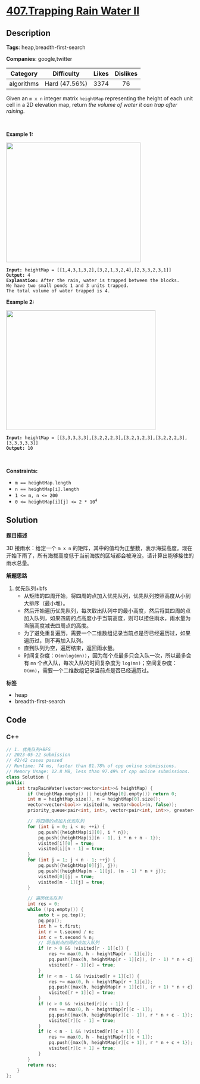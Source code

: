 # [407.Trapping Rain Water II](https://leetcode.com/problems/trapping-rain-water-ii/description/)

## Description

**Tags**: heap,breadth-first-search

**Companies**: google,twitter

|  Category  |  Difficulty   | Likes | Dislikes |
| :--------: | :-----------: | :---: | :------: |
| algorithms | Hard (47.56%) | 3374  |    76    |

<p>Given an <code>m x n</code> integer matrix <code>heightMap</code> representing the height of each unit cell in a 2D elevation map, return <em>the volume of water it can trap after raining</em>.</p>
<p>&nbsp;</p>
<p><strong class="example">Example 1:</strong></p>
<img alt="" src="https://assets.leetcode.com/uploads/2021/04/08/trap1-3d.jpg" style="width: 361px; height: 321px;" />
<pre><code><strong>Input:</strong> heightMap = [[1,4,3,1,3,2],[3,2,1,3,2,4],[2,3,3,2,3,1]]
<strong>Output:</strong> 4
<strong>Explanation:</strong> After the rain, water is trapped between the blocks.
We have two small ponds 1 and 3 units trapped.
The total volume of water trapped is 4.</code></pre>
<p><strong class="example">Example 2:</strong></p>
<img alt="" src="https://assets.leetcode.com/uploads/2021/04/08/trap2-3d.jpg" style="width: 401px; height: 321px;" />
<pre><code><strong>Input:</strong> heightMap = [[3,3,3,3,3],[3,2,2,2,3],[3,2,1,2,3],[3,2,2,2,3],[3,3,3,3,3]]
<strong>Output:</strong> 10</code></pre>
<p>&nbsp;</p>
<p><strong>Constraints:</strong></p>
<ul>
  <li><code>m == heightMap.length</code></li>
  <li><code>n == heightMap[i].length</code></li>
  <li><code>1 &lt;= m, n &lt;= 200</code></li>
  <li><code>0 &lt;= heightMap[i][j] &lt;= 2 * 10<sup>4</sup></code></li>
</ul>

## Solution

**题目描述**

3D 接雨水：给定一个 `m x n` 的矩阵，其中的值均为正整数，表示海拔高度。现在开始下雨了，所有海拔高度低于当前海拔的区域都会被淹没。请计算出能够接住的雨水总量。

**解题思路**

1. 优先队列+bfs
   - 从矩阵的四周开始，将四周的点加入优先队列，优先队列按照高度从小到大排序（最小堆）。
   - 然后开始遍历优先队列，每次取出队列中的最小高度，然后将其四周的点加入队列，如果四周的点高度小于当前高度，则可以接住雨水，雨水量为当前高度减去四周点的高度。
   - 为了避免重复遍历，需要一个二维数组记录当前点是否已经遍历过，如果遍历过，则不再加入队列。
   - 直到队列为空，遍历结束，返回雨水量。
   - 时间复杂度：`O(mnlog(mn))`，因为每个点最多只会入队一次，所以最多会有 `mn` 个点入队，每次入队的时间复杂度为 `log(mn)`；空间复杂度：`O(mn)`，需要一个二维数组记录当前点是否已经遍历过。

**标签**

- heap
- breadth-first-search

<!-- code start -->
## Code

### C++

```cpp
// 1. 优先队列+BFS
// 2023-05-22 submission
// 42/42 cases passed
// Runtime: 74 ms, faster than 81.78% of cpp online submissions.
// Memory Usage: 12.8 MB, less than 97.49% of cpp online submissions.
class Solution {
public:
    int trapRainWater(vector<vector<int>>& heightMap) {
        if (heightMap.empty() || heightMap[0].empty()) return 0;
        int m = heightMap.size(), n = heightMap[0].size();
        vector<vector<bool>> visited(m, vector<bool>(n, false));
        priority_queue<pair<int, int>, vector<pair<int, int>>, greater<pair<int, int>>> pq;

        // 将四周的点加入优先队列
        for (int i = 0; i < m; ++i) {
            pq.push({heightMap[i][0], i * n});
            pq.push({heightMap[i][n - 1], i * n + n - 1});
            visited[i][0] = true;
            visited[i][n - 1] = true;
        }
        for (int j = 1; j < n - 1; ++j) {
            pq.push({heightMap[0][j], j});
            pq.push({heightMap[m - 1][j], (m - 1) * n + j});
            visited[0][j] = true;
            visited[m - 1][j] = true;
        }

        // 遍历优先队列
        int res = 0;
        while (!pq.empty()) {
            auto t = pq.top();
            pq.pop();
            int h = t.first;
            int r = t.second / n;
            int c = t.second % n;
            // 将当前点四周的点加入队列
            if (r > 0 && !visited[r - 1][c]) {
                res += max(0, h - heightMap[r - 1][c]);
                pq.push({max(h, heightMap[r - 1][c]), (r - 1) * n + c});
                visited[r - 1][c] = true;
            }
            if (r < m - 1 && !visited[r + 1][c]) {
                res += max(0, h - heightMap[r + 1][c]);
                pq.push({max(h, heightMap[r + 1][c]), (r + 1) * n + c});
                visited[r + 1][c] = true;
            }
            if (c > 0 && !visited[r][c - 1]) {
                res += max(0, h - heightMap[r][c - 1]);
                pq.push({max(h, heightMap[r][c - 1]), r * n + c - 1});
                visited[r][c - 1] = true;
            }
            if (c < n - 1 && !visited[r][c + 1]) {
                res += max(0, h - heightMap[r][c + 1]);
                pq.push({max(h, heightMap[r][c + 1]), r * n + c + 1});
                visited[r][c + 1] = true;
            }
        }
        return res;
    }
};
```

<!-- code end -->
